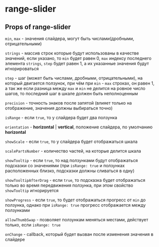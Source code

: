 # range-slider

## Props of range-slider

`min`, `max` - значения слайдера, могут быть числами(дробными, отрицательными)

`strings` - массив строк которые будут использованы в качестве значений, если указано, то `min` будет равен 0, `max` индексу последнего элемента `strings`, `step` будет равен 1, а их указанные значения будут игнорироваться

`step` - шаг (может быть числами, дробными, отрицательными), на который двигается ползунок, при чём при `min` - `max` строках, он равен 1, а так же если разница между `max` и `min` не делится на ровное число шагов, то последний шаг в шкале должен быть неполноценным

`precision` - точность знаков после запятой (влияет только на отображение, значения должны выбираться точно)

`isRange` - если `true`, то у слайдера будет два ползунка

`orientation` - **horizontal** | **vertical**, положение слайдера, по умолчанию **horizontal**

`showScale` - если `true`, то у слайдера будет отображаться шкала

`scalePartsNumber` - количество частей, на которые делится шкала

`showTooltip` - если `true`, то над ползунками будут отображаться подсказки со значениями (при `isRange: true` и ползунках расположенных близко, подсказки должны сливаться в одну)

`showTooltipAfterDrag` - если `true`, то подсказка будет отображаться только во время передвижения ползунка, при этом свойство `showTooltip` игнорируется

`showProgress` - если `true`, то будет отображаться прогресс от `min` до ползунка, однако при `isRange: true` прогресс отображается между ползунками

`allowThumbSwap` - позволяет ползункам меняться местами, действует только, если `isRange: true`

`onChange` - callback, который будет вызван после изменения значения в слайдере
